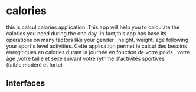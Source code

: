 # calories

this is calcul calories application .This app will help you to calculate the calories you need
during the one day .In fact,this app has  base its operations on many factors  like your gender , height, weight,
age following your sport's level activities.
Cette application permet le calcul des besoins énergitiques en calories durant 
la journée en fonction de votre poids , votre âge ,votre taille et sexe suivant votre
rythme d'activités sportives (faible,modéré et forte) 

## Interfaces 


